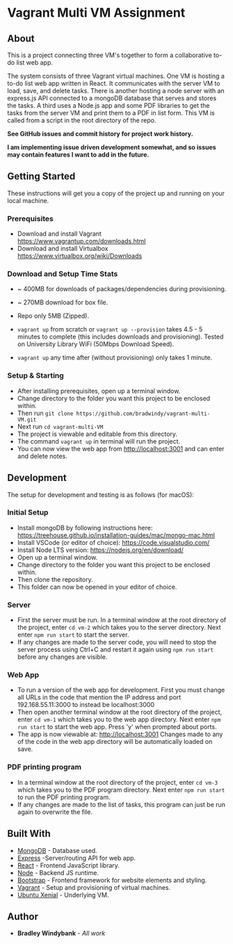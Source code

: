 # Vagrant Multi VM Assignment

## About

This is a project connecting three VM's together to form a collaborative to-do list web app.

The system consists of three Vagrant virtual machines. One VM is hosting a to-do list web app written in React. It communicates with the server VM to load, save, and delete tasks. There is another hosting a node server with an express.js API connected to a mongoDB database that serves and stores the tasks. A third uses a Node.js app and some PDF libraries to get the tasks from the server VM and print them to a PDF in list form. This VM is called from a script in the root directory of the repo.

**See GitHub issues and commit history for project work history.**

**I am implementing issue driven development somewhat, and so issues may contain features I want to add in the future.**

## Getting Started

These instructions will get you a copy of the project up and running on your local machine.

### Prerequisites

- Download and install Vagrant <https://www.vagrantup.com/downloads.html>
- Download and install Virtualbox <https://www.virtualbox.org/wiki/Downloads>

### Download and Setup Time Stats

- ~ 400MB for downloads of packages/dependencies during provisioning.

- ~ 270MB download for box file.

- Repo only 5MB (Zipped).

- `vagrant up` from scratch or `vagrant up --provision` takes 4.5 - 5 minutes to complete (this includes downloads and provisioning). Tested on University Library WiFi (50Mbps Download Speed).

- `vagrant up` any time after (without provisioning) only takes 1 minute.

### Setup & Starting

- After installing prerequisites, open up a terminal window.
- Change directory to the folder you want this project to be enclosed within.
- Then run `git clone https://github.com/bradwindy/vagrant-multi-VM.git`
- Next run `cd vagrant-multi-VM`
- The project is viewable and editable from this directory.
- The command `vagrant up` in terminal will run the project.
- You can now view the web app from <http://localhost:3001> and can enter and delete notes.

## Development

The setup for development and testing is as follows (for macOS):

### Initial Setup

- Install mongoDB by following instructions here: <https://treehouse.github.io/installation-guides/mac/mongo-mac.html>
- Install VSCode (or editor of choice): <https://code.visualstudio.com/>
- Install Node LTS version: <https://nodejs.org/en/download/>
- Open up a terminal window.
- Change directory to the folder you want this project to be enclosed within.
- Then clone the repository.
- This folder can now be opened in your editor of choice.

### Server
- First the server must be run. In a terminal window at the root directory of the project, enter `cd vm-2` which takes you to the server directory. Next enter `npm run start` to start the server.
- If any changes are made to the server code, you will need to stop the server process using Ctrl+C and restart it again using  `npm run start` before any changes are visible.

### Web App
- To run a version of the web app for development. First you must change all URLs in the code that mention the IP address and port 192.168.55.11:3000 to instead be localhost:3000
- Then open another terminal window at the root directory of the project, enter `cd vm-1` which takes you to the web app directory. Next enter `npm run start` to start the web app. Press 'y' when prompted about ports.
- The app is now viewable at: <http://localhost:3001> Changes made to any of the code in the web app directory will be automatically loaded on save.

### PDF printing program
- In a terminal window at the root directory of the project, enter `cd vm-3` which takes you to the PDF program directory. Next enter `npm run start` to run the PDF printing program.
- If any changes are made to the list of tasks, this program can just be run again to overwrite the file.

## Built With

- [MongoDB](https://github.com/mongodb/mongo) - Database used.
- [Express](https://github.com/expressjs/express) -Server/routing API for web app.
- [React](https://github.com/facebook/react) - Frontend JavaScript library.
- [Node](https://github.com/nodejs/node) - Backend JS runtime.
- [Bootstrap](https://github.com/twbs/bootstrap) - Frontend framework for website elements and styling.
- [Vagrant](https://github.com/hashicorp/vagrant) - Setup and provisioning of virtual machines.
- [Ubuntu Xenial](https://kernel.ubuntu.com/git/) - Underlying VM.

## Author

- **Bradley Windybank** - _All work_
